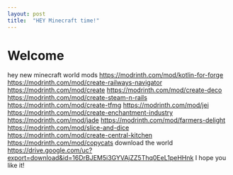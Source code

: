 ```yaml
---
layout: post
title:  "HEY Minecraft time!"
---
```


# Welcome

hey
new minecraft world
mods
https://modrinth.com/mod/kotlin-for-forge
https://modrinth.com/mod/create-railways-navigator
https://modrinth.com/mod/create
https://modrinth.com/mod/create-deco
https://modrinth.com/mod/create-steam-n-rails
https://modrinth.com/mod/create-tfmg
https://modrinth.com/mod/jei
https://modrinth.com/mod/create-enchantment-industry
https://modrinth.com/mod/jade
https://modrinth.com/mod/farmers-delight
https://modrinth.com/mod/slice-and-dice
https://modrinth.com/mod/create-central-kitchen
https://modrinth.com/mod/copycats
download the world
https://drive.google.com/uc?export=download&id=16DrBJEM5i3GYVAjZZ5Thq0EeL1peHHnk
I hope you like it!
